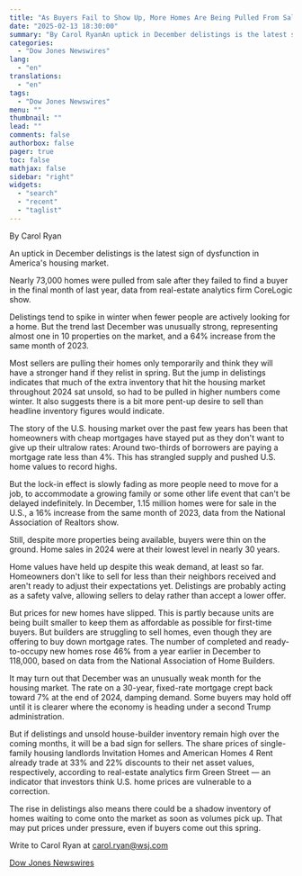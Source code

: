 ```yaml
---
title: "As Buyers Fail to Show Up, More Homes Are Being Pulled From Sale — Heard on the Street — WSJ"
date: "2025-02-13 18:30:00"
summary: "By Carol RyanAn uptick in December delistings is the latest sign of dysfunction in America's housing market.Nearly 73,000 homes were pulled from sale after they failed to find a buyer in the final month of last year, data from real-estate analytics firm CoreLogic show.Delistings tend to spike in winter when..."
categories:
  - "Dow Jones Newswires"
lang:
  - "en"
translations:
  - "en"
tags:
  - "Dow Jones Newswires"
menu: ""
thumbnail: ""
lead: ""
comments: false
authorbox: false
pager: true
toc: false
mathjax: false
sidebar: "right"
widgets:
  - "search"
  - "recent"
  - "taglist"
---
```


By Carol Ryan

An uptick in December delistings is the latest sign of dysfunction in America's housing market.

Nearly 73,000 homes were pulled from sale after they failed to find a buyer in the final month of last year, data from real-estate analytics firm CoreLogic show.

Delistings tend to spike in winter when fewer people are actively looking for a home. But the trend last December was unusually strong, representing almost one in 10 properties on the market, and a 64% increase from the same month of 2023.

Most sellers are pulling their homes only temporarily and think they will have a stronger hand if they relist in spring. But the jump in delistings indicates that much of the extra inventory that hit the housing market throughout 2024 sat unsold, so had to be pulled in higher numbers come winter. It also suggests there is a bit more pent-up desire to sell than headline inventory figures would indicate.

The story of the U.S. housing market over the past few years has been that homeowners with cheap mortgages have stayed put as they don't want to give up their ultralow rates: Around two-thirds of borrowers are paying a mortgage rate less than 4%. This has strangled supply and pushed U.S. home values to record highs.

But the lock-in effect is slowly fading as more people need to move for a job, to accommodate a growing family or some other life event that can't be delayed indefinitely. In December, 1.15 million homes were for sale in the U.S., a 16% increase from the same month of 2023, data from the National Association of Realtors show.

Still, despite more properties being available, buyers were thin on the ground. Home sales in 2024 were at their lowest level in nearly 30 years.

Home values have held up despite this weak demand, at least so far. Homeowners don't like to sell for less than their neighbors received and aren't ready to adjust their expectations yet. Delistings are probably acting as a safety valve, allowing sellers to delay rather than accept a lower offer.

But prices for new homes have slipped. This is partly because units are being built smaller to keep them as affordable as possible for first-time buyers. But builders are struggling to sell homes, even though they are offering to buy down mortgage rates. The number of completed and ready-to-occupy new homes rose 46% from a year earlier in December to 118,000, based on data from the National Association of Home Builders.

It may turn out that December was an unusually weak month for the housing market. The rate on a 30-year, fixed-rate mortgage crept back toward 7% at the end of 2024, damping demand. Some buyers may hold off until it is clearer where the economy is heading under a second Trump administration.

But if delistings and unsold house-builder inventory remain high over the coming months, it will be a bad sign for sellers. The share prices of single-family housing landlords Invitation Homes and American Homes 4 Rent already trade at 33% and 22% discounts to their net asset values, respectively, according to real-estate analytics firm Green Street — an indicator that investors think U.S. home prices are vulnerable to a correction.

The rise in delistings also means there could be a shadow inventory of homes waiting to come onto the market as soon as volumes pick up. That may put prices under pressure, even if buyers come out this spring.

Write to Carol Ryan at carol.ryan@wsj.com

[Dow Jones Newswires](https://www.tradingview.com/news/DJN_DN20250213005162:0/)
